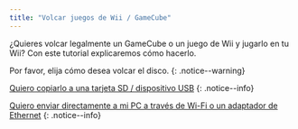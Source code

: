 ```yaml
---
title: "Volcar juegos de Wii / GameCube"
---
```


¿Quieres volcar legalmente un GameCube o un juego de Wii y jugarlo en tu Wii? Con este tutorial explicaremos cómo hacerlo.

Por favor, elija cómo desea volcar el disco.
{: .notice--warning}

[Quiero copiarlo a una tarjeta SD / dispositivo USB](CleanRip)
{: .notice--info}

[Quiero enviar  directamente a mi PC a través de Wi-Fi o un adaptador de Ethernet](dump-smb)
{: .notice--info}
